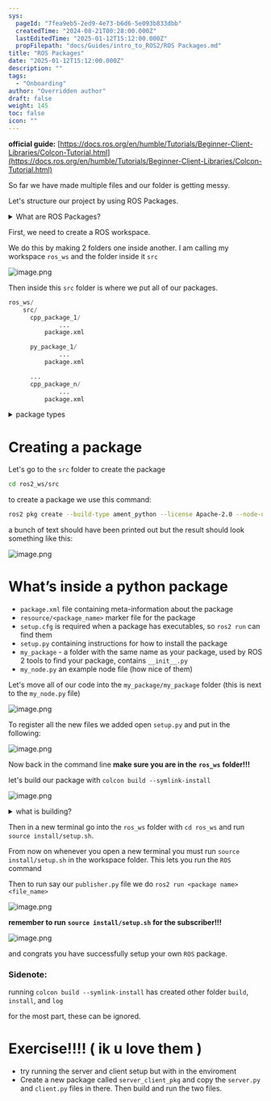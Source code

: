 ```yaml
---
sys:
  pageId: "7fea9eb5-2ed9-4e73-b6d6-5e093b833dbb"
  createdTime: "2024-08-21T00:28:00.000Z"
  lastEditedTime: "2025-01-12T15:12:00.000Z"
  propFilepath: "docs/Guides/intro_to_ROS2/ROS Packages.md"
title: "ROS Packages"
date: "2025-01-12T15:12:00.000Z"
description: ""
tags:
  - "Onboarding"
author: "Overridden author"
draft: false
weight: 145
toc: false
icon: ""
---
```


**official guide:** [https://docs.ros.org/en/humble/Tutorials/Beginner-Client-Libraries/Colcon-Tutorial.html](https://docs.ros.org/en/humble/Tutorials/Beginner-Client-Libraries/Colcon-Tutorial.html)

So far we have made multiple files and our folder is getting messy.

Let's structure our project by using ROS Packages.

<details>

<summary>What are ROS Packages?</summary>

ROS Packages are, as the name implies, packages of code that are highly sharable between ROS developers.

They consist of a folder, `package.xml` file, and source code

```python
      cpp_package_1/
		      ... imagine much code files here ..
          package.xml
```

</details>

First, we need to create a ROS workspace.

We do this by making 2 folders one inside another. I am calling my workspace `ros_ws` and the folder inside it `src`

![image.png](https://prod-files-secure.s3.us-west-2.amazonaws.com/d518164a-d88e-44d1-a4ee-3adb3bd8bce0/70706947-fd18-4537-a67b-e12946812d31/image.png?X-Amz-Algorithm=AWS4-HMAC-SHA256&X-Amz-Content-Sha256=UNSIGNED-PAYLOAD&X-Amz-Credential=ASIAZI2LB4667UCSW3GM%2F20250514%2Fus-west-2%2Fs3%2Faws4_request&X-Amz-Date=20250514T200838Z&X-Amz-Expires=3600&X-Amz-Security-Token=IQoJb3JpZ2luX2VjEGMaCXVzLXdlc3QtMiJHMEUCID9rOqk%2B09e4AZe1TfjNZTkkJg%2FbLNexN%2FqoX3%2Fqzi%2B%2FAiEAlKqvZO6eJghfrwXyR3Hkxyj7LOEziiA%2FVyeUi2a4MD4q%2FwMIHBAAGgw2Mzc0MjMxODM4MDUiDMllAcyFte82i3qL8ircA5rMJNaTDsojGagtMRROTVV5rCfU%2F1rW5%2FnJ%2FtyHsoRjfmxeI082ihldg%2B30H0gSbXms0%2FD3oNkSVvAWdh3uP5AR5si%2F0Z9EAto7C9VxxCxd%2ByuHq0yuVhzlxGGquXu%2FrRPXwLdJXMsZ21xc%2FImFu65tyyr5d5Mb9zNyw7JPvLweOXHPQcajeIQpgqUq62fBJ4Vv3NCpFkAsyaKbwJIHYkBkdGYC80nYSh%2FXkwZ3xPQHRPkbfy13Hl2EtUknVZ4RP%2BWm2gMwrNIvBGQxukmIASB%2B0qgvexc%2F4C7SqMJSO%2F7AdIdzEI31TIh0NXKHPY4MhcB7%2BSILOsjn9zJYGzT591p1Cv6g8a%2BK5PP5n0EuJYWf4lyldou%2Bj5JOVe90dyVMkknRQSo9yPbMwjQNPLz9zlLhGrDqk0rReRFymdRI%2Bd6QlnwIt1LaqijtCmP0mjDiCRfAJUZK85XKf7WfwON028umFeFScmQfsXFnbFp%2FveFuMQ06%2Botw1Kr3TTpR36ANso7xCWsVNL9ap80PcGdaP7RkmDd%2FoUlefLkVWT4OSOp%2FdNY1gMWHXpDbrtljH6mDr4D8oeaznOSFwX8NHna6oqgwweCwr8rP0ODDURgEkvzappNZKnuM4JyUwpOCMLDPk8EGOqUB9dhTot%2BsS39XeQ523FWzjlwePB1GuH%2F7pko1NChkOChwZtH32ZmF0q8aQfiJKuhXyENPmNbqj4a9lOwTBvZLSYAAHuHi3X7VjOOkj55YzrhHSvFuiNHSjCMKrHNYBy3fM6SYzoGW8OJbS9NVML69OmN4SX4vwHhBsomLFcOyw4JFoattHMq4WB4lLYjY8nVXRrp24YzEUa7xnlFVYhYvKwkXfrdp&X-Amz-Signature=bb866b70a5e71d2b3c56132e6ff8c8d5124cb0fcc4a57aff1b2e86c8ffb83beb&X-Amz-SignedHeaders=host&x-id=GetObject)

Then inside this `src` folder is where we put all of our packages.

```python
ros_ws/
    src/
      cpp_package_1/
		      ...
          package.xml

      py_package_1/
		      ...
          package.xml

      ...
      cpp_package_n/
		      ...
          package.xml

```

<details>

<summary>package types</summary>

packages can be either `C++` or python.

the intern file structure is different for each but for this guide we will stick to creating python packages

</details>

# Creating a package

Let's go to the `src` folder to create the package

```bash
cd ros2_ws/src
```

to create a package we use this command:

```bash
ros2 pkg create --build-type ament_python --license Apache-2.0 --node-name my_node my_package
```

a bunch of text should have been printed out but the result should look something like this:

![image.png](https://prod-files-secure.s3.us-west-2.amazonaws.com/d518164a-d88e-44d1-a4ee-3adb3bd8bce0/e6cf1e3f-8512-4a3e-b131-079f800bf3e8/image.png?X-Amz-Algorithm=AWS4-HMAC-SHA256&X-Amz-Content-Sha256=UNSIGNED-PAYLOAD&X-Amz-Credential=ASIAZI2LB4667UCSW3GM%2F20250514%2Fus-west-2%2Fs3%2Faws4_request&X-Amz-Date=20250514T200838Z&X-Amz-Expires=3600&X-Amz-Security-Token=IQoJb3JpZ2luX2VjEGMaCXVzLXdlc3QtMiJHMEUCID9rOqk%2B09e4AZe1TfjNZTkkJg%2FbLNexN%2FqoX3%2Fqzi%2B%2FAiEAlKqvZO6eJghfrwXyR3Hkxyj7LOEziiA%2FVyeUi2a4MD4q%2FwMIHBAAGgw2Mzc0MjMxODM4MDUiDMllAcyFte82i3qL8ircA5rMJNaTDsojGagtMRROTVV5rCfU%2F1rW5%2FnJ%2FtyHsoRjfmxeI082ihldg%2B30H0gSbXms0%2FD3oNkSVvAWdh3uP5AR5si%2F0Z9EAto7C9VxxCxd%2ByuHq0yuVhzlxGGquXu%2FrRPXwLdJXMsZ21xc%2FImFu65tyyr5d5Mb9zNyw7JPvLweOXHPQcajeIQpgqUq62fBJ4Vv3NCpFkAsyaKbwJIHYkBkdGYC80nYSh%2FXkwZ3xPQHRPkbfy13Hl2EtUknVZ4RP%2BWm2gMwrNIvBGQxukmIASB%2B0qgvexc%2F4C7SqMJSO%2F7AdIdzEI31TIh0NXKHPY4MhcB7%2BSILOsjn9zJYGzT591p1Cv6g8a%2BK5PP5n0EuJYWf4lyldou%2Bj5JOVe90dyVMkknRQSo9yPbMwjQNPLz9zlLhGrDqk0rReRFymdRI%2Bd6QlnwIt1LaqijtCmP0mjDiCRfAJUZK85XKf7WfwON028umFeFScmQfsXFnbFp%2FveFuMQ06%2Botw1Kr3TTpR36ANso7xCWsVNL9ap80PcGdaP7RkmDd%2FoUlefLkVWT4OSOp%2FdNY1gMWHXpDbrtljH6mDr4D8oeaznOSFwX8NHna6oqgwweCwr8rP0ODDURgEkvzappNZKnuM4JyUwpOCMLDPk8EGOqUB9dhTot%2BsS39XeQ523FWzjlwePB1GuH%2F7pko1NChkOChwZtH32ZmF0q8aQfiJKuhXyENPmNbqj4a9lOwTBvZLSYAAHuHi3X7VjOOkj55YzrhHSvFuiNHSjCMKrHNYBy3fM6SYzoGW8OJbS9NVML69OmN4SX4vwHhBsomLFcOyw4JFoattHMq4WB4lLYjY8nVXRrp24YzEUa7xnlFVYhYvKwkXfrdp&X-Amz-Signature=ea4bbbf2992794ef1973b28ee576716481d766d4a67a2f8dcd44a9f15230b02f&X-Amz-SignedHeaders=host&x-id=GetObject)

# What’s inside a python package

- `package.xml` file containing meta-information about the package
- `resource/<package_name>` marker file for the package
- `setup.cfg` is required when a package has executables, so `ros2 run` can find them
- `setup.py` containing instructions for how to install the package
- `my_package` - a folder with the same name as your package, used by ROS 2 tools to find your package, contains `__init__.py`
- `my_node.py` an example node file (how nice of them)

Let's move all of our code into the `my_package/my_package` folder (this is next to the `my_node.py` file)

![image.png](https://prod-files-secure.s3.us-west-2.amazonaws.com/d518164a-d88e-44d1-a4ee-3adb3bd8bce0/9ce58f11-0da9-4d3e-b86d-506a9685d378/image.png?X-Amz-Algorithm=AWS4-HMAC-SHA256&X-Amz-Content-Sha256=UNSIGNED-PAYLOAD&X-Amz-Credential=ASIAZI2LB4667UCSW3GM%2F20250514%2Fus-west-2%2Fs3%2Faws4_request&X-Amz-Date=20250514T200838Z&X-Amz-Expires=3600&X-Amz-Security-Token=IQoJb3JpZ2luX2VjEGMaCXVzLXdlc3QtMiJHMEUCID9rOqk%2B09e4AZe1TfjNZTkkJg%2FbLNexN%2FqoX3%2Fqzi%2B%2FAiEAlKqvZO6eJghfrwXyR3Hkxyj7LOEziiA%2FVyeUi2a4MD4q%2FwMIHBAAGgw2Mzc0MjMxODM4MDUiDMllAcyFte82i3qL8ircA5rMJNaTDsojGagtMRROTVV5rCfU%2F1rW5%2FnJ%2FtyHsoRjfmxeI082ihldg%2B30H0gSbXms0%2FD3oNkSVvAWdh3uP5AR5si%2F0Z9EAto7C9VxxCxd%2ByuHq0yuVhzlxGGquXu%2FrRPXwLdJXMsZ21xc%2FImFu65tyyr5d5Mb9zNyw7JPvLweOXHPQcajeIQpgqUq62fBJ4Vv3NCpFkAsyaKbwJIHYkBkdGYC80nYSh%2FXkwZ3xPQHRPkbfy13Hl2EtUknVZ4RP%2BWm2gMwrNIvBGQxukmIASB%2B0qgvexc%2F4C7SqMJSO%2F7AdIdzEI31TIh0NXKHPY4MhcB7%2BSILOsjn9zJYGzT591p1Cv6g8a%2BK5PP5n0EuJYWf4lyldou%2Bj5JOVe90dyVMkknRQSo9yPbMwjQNPLz9zlLhGrDqk0rReRFymdRI%2Bd6QlnwIt1LaqijtCmP0mjDiCRfAJUZK85XKf7WfwON028umFeFScmQfsXFnbFp%2FveFuMQ06%2Botw1Kr3TTpR36ANso7xCWsVNL9ap80PcGdaP7RkmDd%2FoUlefLkVWT4OSOp%2FdNY1gMWHXpDbrtljH6mDr4D8oeaznOSFwX8NHna6oqgwweCwr8rP0ODDURgEkvzappNZKnuM4JyUwpOCMLDPk8EGOqUB9dhTot%2BsS39XeQ523FWzjlwePB1GuH%2F7pko1NChkOChwZtH32ZmF0q8aQfiJKuhXyENPmNbqj4a9lOwTBvZLSYAAHuHi3X7VjOOkj55YzrhHSvFuiNHSjCMKrHNYBy3fM6SYzoGW8OJbS9NVML69OmN4SX4vwHhBsomLFcOyw4JFoattHMq4WB4lLYjY8nVXRrp24YzEUa7xnlFVYhYvKwkXfrdp&X-Amz-Signature=209d87fcd9460d4edbc0acf1a7b63a02866f34add8d46f43a9758e4b4aa986cd&X-Amz-SignedHeaders=host&x-id=GetObject)

To register all the new files we added open `setup.py` and put in the following:

![image.png](https://prod-files-secure.s3.us-west-2.amazonaws.com/d518164a-d88e-44d1-a4ee-3adb3bd8bce0/1cd7c262-4cae-4496-9d75-c178537d24a2/image.png?X-Amz-Algorithm=AWS4-HMAC-SHA256&X-Amz-Content-Sha256=UNSIGNED-PAYLOAD&X-Amz-Credential=ASIAZI2LB4667UCSW3GM%2F20250514%2Fus-west-2%2Fs3%2Faws4_request&X-Amz-Date=20250514T200838Z&X-Amz-Expires=3600&X-Amz-Security-Token=IQoJb3JpZ2luX2VjEGMaCXVzLXdlc3QtMiJHMEUCID9rOqk%2B09e4AZe1TfjNZTkkJg%2FbLNexN%2FqoX3%2Fqzi%2B%2FAiEAlKqvZO6eJghfrwXyR3Hkxyj7LOEziiA%2FVyeUi2a4MD4q%2FwMIHBAAGgw2Mzc0MjMxODM4MDUiDMllAcyFte82i3qL8ircA5rMJNaTDsojGagtMRROTVV5rCfU%2F1rW5%2FnJ%2FtyHsoRjfmxeI082ihldg%2B30H0gSbXms0%2FD3oNkSVvAWdh3uP5AR5si%2F0Z9EAto7C9VxxCxd%2ByuHq0yuVhzlxGGquXu%2FrRPXwLdJXMsZ21xc%2FImFu65tyyr5d5Mb9zNyw7JPvLweOXHPQcajeIQpgqUq62fBJ4Vv3NCpFkAsyaKbwJIHYkBkdGYC80nYSh%2FXkwZ3xPQHRPkbfy13Hl2EtUknVZ4RP%2BWm2gMwrNIvBGQxukmIASB%2B0qgvexc%2F4C7SqMJSO%2F7AdIdzEI31TIh0NXKHPY4MhcB7%2BSILOsjn9zJYGzT591p1Cv6g8a%2BK5PP5n0EuJYWf4lyldou%2Bj5JOVe90dyVMkknRQSo9yPbMwjQNPLz9zlLhGrDqk0rReRFymdRI%2Bd6QlnwIt1LaqijtCmP0mjDiCRfAJUZK85XKf7WfwON028umFeFScmQfsXFnbFp%2FveFuMQ06%2Botw1Kr3TTpR36ANso7xCWsVNL9ap80PcGdaP7RkmDd%2FoUlefLkVWT4OSOp%2FdNY1gMWHXpDbrtljH6mDr4D8oeaznOSFwX8NHna6oqgwweCwr8rP0ODDURgEkvzappNZKnuM4JyUwpOCMLDPk8EGOqUB9dhTot%2BsS39XeQ523FWzjlwePB1GuH%2F7pko1NChkOChwZtH32ZmF0q8aQfiJKuhXyENPmNbqj4a9lOwTBvZLSYAAHuHi3X7VjOOkj55YzrhHSvFuiNHSjCMKrHNYBy3fM6SYzoGW8OJbS9NVML69OmN4SX4vwHhBsomLFcOyw4JFoattHMq4WB4lLYjY8nVXRrp24YzEUa7xnlFVYhYvKwkXfrdp&X-Amz-Signature=cd85960ea1271ef8b457535d3e48508f318c43da9619d262b72d693a359baafb&X-Amz-SignedHeaders=host&x-id=GetObject)

Now back in the command line **make sure you are in the** **`ros_ws`** **folder!!!**

let's build our package with `colcon build --symlink-install`

![image.png](https://prod-files-secure.s3.us-west-2.amazonaws.com/d518164a-d88e-44d1-a4ee-3adb3bd8bce0/2f2a0d27-b173-48fd-b189-5f5c0ce65619/image.png?X-Amz-Algorithm=AWS4-HMAC-SHA256&X-Amz-Content-Sha256=UNSIGNED-PAYLOAD&X-Amz-Credential=ASIAZI2LB4667UCSW3GM%2F20250514%2Fus-west-2%2Fs3%2Faws4_request&X-Amz-Date=20250514T200838Z&X-Amz-Expires=3600&X-Amz-Security-Token=IQoJb3JpZ2luX2VjEGMaCXVzLXdlc3QtMiJHMEUCID9rOqk%2B09e4AZe1TfjNZTkkJg%2FbLNexN%2FqoX3%2Fqzi%2B%2FAiEAlKqvZO6eJghfrwXyR3Hkxyj7LOEziiA%2FVyeUi2a4MD4q%2FwMIHBAAGgw2Mzc0MjMxODM4MDUiDMllAcyFte82i3qL8ircA5rMJNaTDsojGagtMRROTVV5rCfU%2F1rW5%2FnJ%2FtyHsoRjfmxeI082ihldg%2B30H0gSbXms0%2FD3oNkSVvAWdh3uP5AR5si%2F0Z9EAto7C9VxxCxd%2ByuHq0yuVhzlxGGquXu%2FrRPXwLdJXMsZ21xc%2FImFu65tyyr5d5Mb9zNyw7JPvLweOXHPQcajeIQpgqUq62fBJ4Vv3NCpFkAsyaKbwJIHYkBkdGYC80nYSh%2FXkwZ3xPQHRPkbfy13Hl2EtUknVZ4RP%2BWm2gMwrNIvBGQxukmIASB%2B0qgvexc%2F4C7SqMJSO%2F7AdIdzEI31TIh0NXKHPY4MhcB7%2BSILOsjn9zJYGzT591p1Cv6g8a%2BK5PP5n0EuJYWf4lyldou%2Bj5JOVe90dyVMkknRQSo9yPbMwjQNPLz9zlLhGrDqk0rReRFymdRI%2Bd6QlnwIt1LaqijtCmP0mjDiCRfAJUZK85XKf7WfwON028umFeFScmQfsXFnbFp%2FveFuMQ06%2Botw1Kr3TTpR36ANso7xCWsVNL9ap80PcGdaP7RkmDd%2FoUlefLkVWT4OSOp%2FdNY1gMWHXpDbrtljH6mDr4D8oeaznOSFwX8NHna6oqgwweCwr8rP0ODDURgEkvzappNZKnuM4JyUwpOCMLDPk8EGOqUB9dhTot%2BsS39XeQ523FWzjlwePB1GuH%2F7pko1NChkOChwZtH32ZmF0q8aQfiJKuhXyENPmNbqj4a9lOwTBvZLSYAAHuHi3X7VjOOkj55YzrhHSvFuiNHSjCMKrHNYBy3fM6SYzoGW8OJbS9NVML69OmN4SX4vwHhBsomLFcOyw4JFoattHMq4WB4lLYjY8nVXRrp24YzEUa7xnlFVYhYvKwkXfrdp&X-Amz-Signature=255de4b1309cadb042e84153077867c4d84ed1ed6b86333ebbb5d2ca91625298&X-Amz-SignedHeaders=host&x-id=GetObject)

<details>

<summary>what is building?</summary>

if you are a CS major at Rose-Hulman you will learn the answer to this in CSSE132

but TLDR; is it combines all the code files into one program that can be run easily 

</details>

Then in a new terminal go into the `ros_ws` folder with `cd ros_ws` and run `source install/setup.sh`. 

From now on whenever you open a new terminal you must run `source install/setup.sh` in the workspace folder. This lets you run the `ROS` command

Then to run say our `publisher.py` file we do `ros2 run <package name> <file_name>`

![image.png](https://prod-files-secure.s3.us-west-2.amazonaws.com/d518164a-d88e-44d1-a4ee-3adb3bd8bce0/4f4b1219-3a44-4632-aa0a-ce3471699f59/image.png?X-Amz-Algorithm=AWS4-HMAC-SHA256&X-Amz-Content-Sha256=UNSIGNED-PAYLOAD&X-Amz-Credential=ASIAZI2LB4667UCSW3GM%2F20250514%2Fus-west-2%2Fs3%2Faws4_request&X-Amz-Date=20250514T200838Z&X-Amz-Expires=3600&X-Amz-Security-Token=IQoJb3JpZ2luX2VjEGMaCXVzLXdlc3QtMiJHMEUCID9rOqk%2B09e4AZe1TfjNZTkkJg%2FbLNexN%2FqoX3%2Fqzi%2B%2FAiEAlKqvZO6eJghfrwXyR3Hkxyj7LOEziiA%2FVyeUi2a4MD4q%2FwMIHBAAGgw2Mzc0MjMxODM4MDUiDMllAcyFte82i3qL8ircA5rMJNaTDsojGagtMRROTVV5rCfU%2F1rW5%2FnJ%2FtyHsoRjfmxeI082ihldg%2B30H0gSbXms0%2FD3oNkSVvAWdh3uP5AR5si%2F0Z9EAto7C9VxxCxd%2ByuHq0yuVhzlxGGquXu%2FrRPXwLdJXMsZ21xc%2FImFu65tyyr5d5Mb9zNyw7JPvLweOXHPQcajeIQpgqUq62fBJ4Vv3NCpFkAsyaKbwJIHYkBkdGYC80nYSh%2FXkwZ3xPQHRPkbfy13Hl2EtUknVZ4RP%2BWm2gMwrNIvBGQxukmIASB%2B0qgvexc%2F4C7SqMJSO%2F7AdIdzEI31TIh0NXKHPY4MhcB7%2BSILOsjn9zJYGzT591p1Cv6g8a%2BK5PP5n0EuJYWf4lyldou%2Bj5JOVe90dyVMkknRQSo9yPbMwjQNPLz9zlLhGrDqk0rReRFymdRI%2Bd6QlnwIt1LaqijtCmP0mjDiCRfAJUZK85XKf7WfwON028umFeFScmQfsXFnbFp%2FveFuMQ06%2Botw1Kr3TTpR36ANso7xCWsVNL9ap80PcGdaP7RkmDd%2FoUlefLkVWT4OSOp%2FdNY1gMWHXpDbrtljH6mDr4D8oeaznOSFwX8NHna6oqgwweCwr8rP0ODDURgEkvzappNZKnuM4JyUwpOCMLDPk8EGOqUB9dhTot%2BsS39XeQ523FWzjlwePB1GuH%2F7pko1NChkOChwZtH32ZmF0q8aQfiJKuhXyENPmNbqj4a9lOwTBvZLSYAAHuHi3X7VjOOkj55YzrhHSvFuiNHSjCMKrHNYBy3fM6SYzoGW8OJbS9NVML69OmN4SX4vwHhBsomLFcOyw4JFoattHMq4WB4lLYjY8nVXRrp24YzEUa7xnlFVYhYvKwkXfrdp&X-Amz-Signature=154b0c28fe750bbbc47b793d0632270575b1865dbe0ff47355140e645e03c78d&X-Amz-SignedHeaders=host&x-id=GetObject)

**remember to run** **`source install/setup.sh`** **for the subscriber!!!**

![image.png](https://prod-files-secure.s3.us-west-2.amazonaws.com/d518164a-d88e-44d1-a4ee-3adb3bd8bce0/02121119-dad4-49ec-8356-c956108b4243/image.png?X-Amz-Algorithm=AWS4-HMAC-SHA256&X-Amz-Content-Sha256=UNSIGNED-PAYLOAD&X-Amz-Credential=ASIAZI2LB4667UCSW3GM%2F20250514%2Fus-west-2%2Fs3%2Faws4_request&X-Amz-Date=20250514T200838Z&X-Amz-Expires=3600&X-Amz-Security-Token=IQoJb3JpZ2luX2VjEGMaCXVzLXdlc3QtMiJHMEUCID9rOqk%2B09e4AZe1TfjNZTkkJg%2FbLNexN%2FqoX3%2Fqzi%2B%2FAiEAlKqvZO6eJghfrwXyR3Hkxyj7LOEziiA%2FVyeUi2a4MD4q%2FwMIHBAAGgw2Mzc0MjMxODM4MDUiDMllAcyFte82i3qL8ircA5rMJNaTDsojGagtMRROTVV5rCfU%2F1rW5%2FnJ%2FtyHsoRjfmxeI082ihldg%2B30H0gSbXms0%2FD3oNkSVvAWdh3uP5AR5si%2F0Z9EAto7C9VxxCxd%2ByuHq0yuVhzlxGGquXu%2FrRPXwLdJXMsZ21xc%2FImFu65tyyr5d5Mb9zNyw7JPvLweOXHPQcajeIQpgqUq62fBJ4Vv3NCpFkAsyaKbwJIHYkBkdGYC80nYSh%2FXkwZ3xPQHRPkbfy13Hl2EtUknVZ4RP%2BWm2gMwrNIvBGQxukmIASB%2B0qgvexc%2F4C7SqMJSO%2F7AdIdzEI31TIh0NXKHPY4MhcB7%2BSILOsjn9zJYGzT591p1Cv6g8a%2BK5PP5n0EuJYWf4lyldou%2Bj5JOVe90dyVMkknRQSo9yPbMwjQNPLz9zlLhGrDqk0rReRFymdRI%2Bd6QlnwIt1LaqijtCmP0mjDiCRfAJUZK85XKf7WfwON028umFeFScmQfsXFnbFp%2FveFuMQ06%2Botw1Kr3TTpR36ANso7xCWsVNL9ap80PcGdaP7RkmDd%2FoUlefLkVWT4OSOp%2FdNY1gMWHXpDbrtljH6mDr4D8oeaznOSFwX8NHna6oqgwweCwr8rP0ODDURgEkvzappNZKnuM4JyUwpOCMLDPk8EGOqUB9dhTot%2BsS39XeQ523FWzjlwePB1GuH%2F7pko1NChkOChwZtH32ZmF0q8aQfiJKuhXyENPmNbqj4a9lOwTBvZLSYAAHuHi3X7VjOOkj55YzrhHSvFuiNHSjCMKrHNYBy3fM6SYzoGW8OJbS9NVML69OmN4SX4vwHhBsomLFcOyw4JFoattHMq4WB4lLYjY8nVXRrp24YzEUa7xnlFVYhYvKwkXfrdp&X-Amz-Signature=300a4e8214a877e39b64813a3940722d6b32f345ca52078b0c5ccc27fce3bf29&X-Amz-SignedHeaders=host&x-id=GetObject)

and congrats you have successfully setup your own `ROS` package.

### Sidenote:

running `colcon build --symlink-install` has created other folder `build`, `install`, and `log`

for the most part, these can be ignored.

# Exercise!!!! ( ik u love them )

- try running the server and client setup but with in the enviroment
- Create a new package called `server_client_pkg` and copy the `server.py` and `client.py` files in there. Then build and run the two files.
